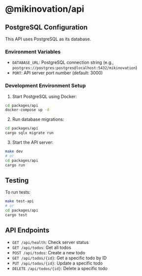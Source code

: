 # @mikinovation/api

## PostgreSQL Configuration

This API uses PostgreSQL as its database.

### Environment Variables

- `DATABASE_URL`: PostgreSQL connection string (e.g., `postgres://postgres:postgres@localhost:5432/mikinovation`)
- `PORT`: API server port number (default: 3000)

### Development Environment Setup

1. Start PostgreSQL using Docker:

```bash
cd packages/api
docker-compose up -d
```

2. Run database migrations:

```bash
cd packages/api
cargo sqlx migrate run
```

3. Start the API server:

```bash
make dev
# or
cd packages/api
cargo run
```

## Testing

To run tests:

```bash
make test-api
# or
cd packages/api
cargo test
```

## API Endpoints

- `GET /api/health`: Check server status
- `GET /api/todos`: Get all todos
- `POST /api/todos`: Create a new todo
- `GET /api/todos/{id}`: Get a specific todo by ID
- `PUT /api/todos/{id}`: Update a specific todo
- `DELETE /api/todos/{id}`: Delete a specific todo
